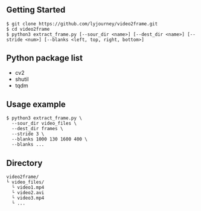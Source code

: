 Getting Started
---------------
```
$ git clone https://github.com/lyjourney/video2frame.git
$ cd video2frame
$ python3 extract_frame.py [--sour_dir <name>] [--dest_dir <name>] [--stride <num>] [--blanks <left, top, right, bottom>]
```
Python package list
-------------------
* cv2
* shutil
* tqdm

Usage example
-------------
```
$ python3 extract_frame.py \
  --sour_dir video_files \
  --dest_dir frames \
  --stride 3 \
  --blanks 1000 130 1600 400 \
  --blanks ...
```

Directory
---------
```
video2frame/
└ video_files/
  └ video1.mp4
  └ video2.avi
  └ video3.mp4
  └ ...
